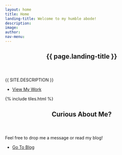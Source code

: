 ```yaml
---
layout: home
title: Home
landing-title: Welcome to my humble abode!
description:
image: 
author:
nav-menu:
---
```


<!-- Banner -->
<section id="banner" class="major">
	<div class="inner">
		<header class="major">
			<h1>{{ page.landing-title }}</h1>
		</header>
		<div class="content">
			<p style="text-transform: uppercase;">{{ site.description }}</p>
			<ul class="actions">
				<li><a href="#one" class="button next scrolly">View My Work</a></li>
			</ul>
		</div>
	</div>
</section>

<!-- Main -->
<div id="main">

<!-- One -->
{% include tiles.html %}

<!-- Two -->
<section id="two">
	<div class="inner">
		<header class="major">
			<h2>Curious About Me?</h2>
		</header>
		<p>Feel free to drop me a message or read my blog!</p>
		<ul class="actions">
			<li><a href="blog.html" class="button next">Go To Blog</a></li>
		</ul>
	</div>
</section>

</div>
